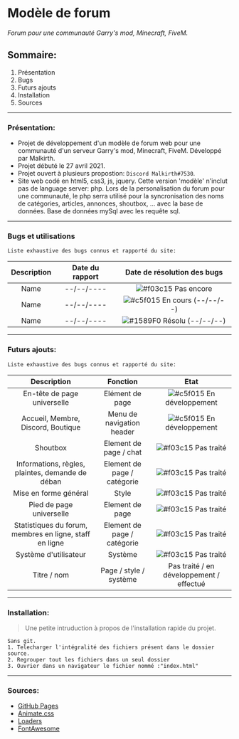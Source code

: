 # Modèle de forum
*Forum pour une communauté Garry's mod, Minecraft, FiveM.*

## Sommaire:
1. Présentation
3. Bugs
4. Futurs ajouts
5. Installation
6. Sources

***
### Présentation:

* Projet de développement d'un modèle de forum web pour une communauté d'un serveur Garry's mod, Minecraft, FiveM. Développé par Malkirth. 
* Projet débuté le 27 avril 2021.
* Projet ouvert à plusieurs propostion: `Discord Malkirth#7530`.
* Site web codé en html5, css3, js, jquery. Cette version 'modèle' n'inclut pas de language server: php. Lors de la personalisation du forum pour une communauté, le php serra utilisé pour la syncronisation des noms de catégories, articles, annonces, shoutbox, ... avec la base de données. Base de données mySql avec les requête sql.

***
### Bugs et utilisations

`Liste exhaustive des bugs connus et rapporté du site:`

| Description | Date du rapport | Date de résolution des bugs |
|:--------------:|:-------------:|:--------------:|
| Name | --/--/---- | ![#f03c15](https://via.placeholder.com/15/f03c15/000000?text=+) Pas encore |
| Name | --/--/---- | ![#c5f015](https://via.placeholder.com/15/c5f015/000000?text=+) En cours (--/--/--)|
| Name | --/--/---- | ![#1589F0](https://via.placeholder.com/15/1589F0/000000?text=+) Résolu (--/--/--)|

***
### Futurs ajouts:

`Liste exhaustive des bugs connus et rapporté du site:`

| Description | Fonction | Etat |
|:--------------:|:-------------:|:--------------:|
| En-tête de page universelle | Elément de page | ![#c5f015](https://via.placeholder.com/15/c5f015/000000?text=+) En développement |
| Accueil, Membre, Discord, Boutique | Menu de navigation header | ![#c5f015](https://via.placeholder.com/15/c5f015/000000?text=+) En développement |
| Shoutbox | Element de page / chat | ![#f03c15](https://via.placeholder.com/15/f03c15/000000?text=+) Pas traité |
| Informations, règles, plaintes, demande de déban | Element de page / catégorie | ![#f03c15](https://via.placeholder.com/15/f03c15/000000?text=+) Pas traité |
| Mise en forme général | Style | ![#f03c15](https://via.placeholder.com/15/f03c15/000000?text=+) Pas traité |
| Pied de page universelle | Element de page | ![#f03c15](https://via.placeholder.com/15/f03c15/000000?text=+) Pas traité |
| Statistiques du forum, membres en ligne, staff en ligne | Element de page / catégorie | ![#f03c15](https://via.placeholder.com/15/f03c15/000000?text=+) Pas traité |
| Système d'utilisateur | Système | ![#f03c15](https://via.placeholder.com/15/f03c15/000000?text=+) Pas traité |
| Titre / nom | Page / style / système | Pas traité / en développement / effectué |

***
### Installation:
> Une petite intruduction à propos de l'installation rapide du projet.
```
Sans git.
1. Telecharger l'intégralité des fichiers présent dans le dossier source.
2. Regrouper tout les fichiers dans un seul dossier
3. Ouvrier dans un navigateur le fichier nommé :"index.html"
```

***
### Sources:

* [GitHub Pages](https://pages.github.com)
* [Animate.css](https://daneden.github.io/animate.css)
* [Loaders](https://connoratherton.com/loaders)
* [FontAwesome](https://fontawesome.com/)
